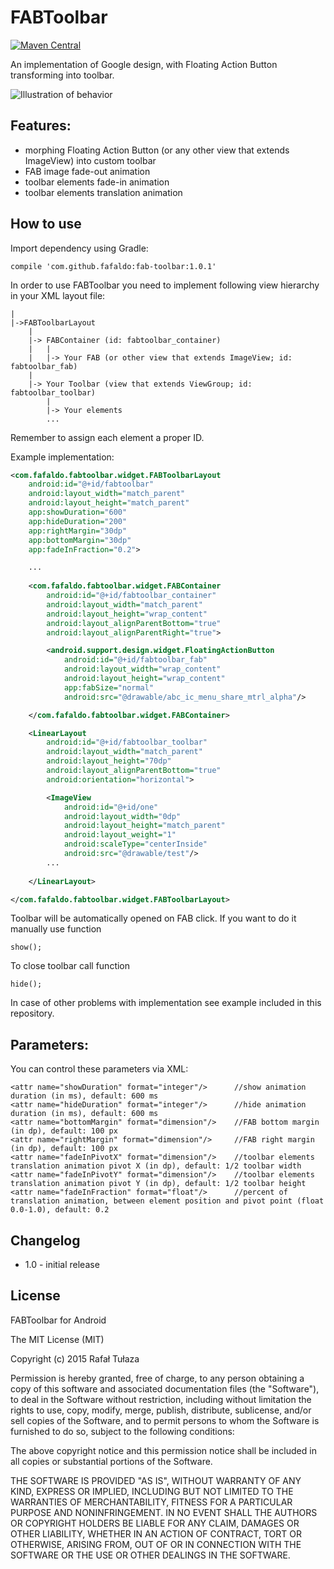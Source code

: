 FABToolbar
================

[![Maven Central](https://maven-badges.herokuapp.com/maven-central/com.github.fafaldo/fab-toolbar/badge.svg)](https://maven-badges.herokuapp.com/maven-central/com.github.fafaldo/fab-toolbar)

An implementation of Google design, with Floating Action Button transforming into toolbar.

![Illustration of behavior](https://github.com/fafaldo/FABToolbar/blob/master/fabtoolbar.gif "Illustration of behavior")


Features:
--------------

- morphing Floating Action Button (or any other view that extends ImageView) into custom toolbar
- FAB image fade-out animation
- toolbar elements fade-in animation
- toolbar elements translation animation


How to use
----------

Import dependency using Gradle:

```
compile 'com.github.fafaldo:fab-toolbar:1.0.1'
```


In order to use FABToolbar you need to implement following view hierarchy in your XML layout file:

```
|
|->FABToolbarLayout
	|
	|-> FABContainer (id: fabtoolbar_container)
	|	|
	|	|-> Your FAB (or other view that extends ImageView; id: fabtoolbar_fab)
	|	
	|-> Your Toolbar (view that extends ViewGroup; id: fabtoolbar_toolbar)
		|
		|-> Your elements
		...
```

Remember to assign each element a proper ID.

Example implementation:
 
```xml
<com.fafaldo.fabtoolbar.widget.FABToolbarLayout
	android:id="@+id/fabtoolbar"
	android:layout_width="match_parent"
	android:layout_height="match_parent"
	app:showDuration="600"
	app:hideDuration="200"
	app:rightMargin="30dp"
	app:bottomMargin="30dp"
	app:fadeInFraction="0.2">

	...
	
	<com.fafaldo.fabtoolbar.widget.FABContainer
		android:id="@+id/fabtoolbar_container"
		android:layout_width="match_parent"
		android:layout_height="wrap_content"
		android:layout_alignParentBottom="true"
		android:layout_alignParentRight="true">

		<android.support.design.widget.FloatingActionButton
			android:id="@+id/fabtoolbar_fab"
			android:layout_width="wrap_content"
			android:layout_height="wrap_content"
			app:fabSize="normal"
			android:src="@drawable/abc_ic_menu_share_mtrl_alpha"/>

	</com.fafaldo.fabtoolbar.widget.FABContainer>

	<LinearLayout
		android:id="@+id/fabtoolbar_toolbar"
		android:layout_width="match_parent"
		android:layout_height="70dp"
		android:layout_alignParentBottom="true"
		android:orientation="horizontal">

		<ImageView
			android:id="@+id/one"
			android:layout_width="0dp"
			android:layout_height="match_parent"
			android:layout_weight="1"
			android:scaleType="centerInside"
			android:src="@drawable/test"/>
		...
		
	</LinearLayout>

</com.fafaldo.fabtoolbar.widget.FABToolbarLayout>
```

Toolbar will be automatically opened on FAB click. If you want to do it manually use function
```
show();
```

To close toolbar call function
```
hide();
```

In case of other problems with implementation see example included in this repository.


Parameters:
-----

You can control these parameters via XML:

```
<attr name="showDuration" format="integer"/>      //show animation duration (in ms), default: 600 ms
<attr name="hideDuration" format="integer"/>      //hide animation duration (in ms), default: 600 ms
<attr name="bottomMargin" format="dimension"/>    //FAB bottom margin (in dp), default: 100 px
<attr name="rightMargin" format="dimension"/>     //FAB right margin (in dp), default: 100 px
<attr name="fadeInPivotX" format="dimension"/>    //toolbar elements translation animation pivot X (in dp), default: 1/2 toolbar width
<attr name="fadeInPivotY" format="dimension"/>    //toolbar elements translation animation pivot Y (in dp), default: 1/2 toolbar height
<attr name="fadeInFraction" format="float"/>      //percent of translation animation, between element position and pivot point (float 0.0-1.0), default: 0.2
```


Changelog
---------

* 1.0 - initial release


License
----

FABToolbar for Android

The MIT License (MIT)

Copyright (c) 2015 Rafał Tułaza

Permission is hereby granted, free of charge, to any person obtaining a copy
of this software and associated documentation files (the "Software"), to deal
in the Software without restriction, including without limitation the rights
to use, copy, modify, merge, publish, distribute, sublicense, and/or sell
copies of the Software, and to permit persons to whom the Software is
furnished to do so, subject to the following conditions:

The above copyright notice and this permission notice shall be included in all
copies or substantial portions of the Software.

THE SOFTWARE IS PROVIDED "AS IS", WITHOUT WARRANTY OF ANY KIND, EXPRESS OR
IMPLIED, INCLUDING BUT NOT LIMITED TO THE WARRANTIES OF MERCHANTABILITY,
FITNESS FOR A PARTICULAR PURPOSE AND NONINFRINGEMENT. IN NO EVENT SHALL THE
AUTHORS OR COPYRIGHT HOLDERS BE LIABLE FOR ANY CLAIM, DAMAGES OR OTHER
LIABILITY, WHETHER IN AN ACTION OF CONTRACT, TORT OR OTHERWISE, ARISING FROM,
OUT OF OR IN CONNECTION WITH THE SOFTWARE OR THE USE OR OTHER DEALINGS IN THE
SOFTWARE.